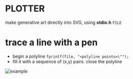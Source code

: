 # PLOTTER

make generative art directly into SVG, using __stdio.h__ `FILE`

# trace a line with a pen

* begin a polyline `fprintf(file, "<polyline points=\"");`
* fill it with a sequence of (x,y) pairs. close the polyline

![example](https://cdn.rawgit.com/robbykraft/SVG/master/images/random_walker.svg)